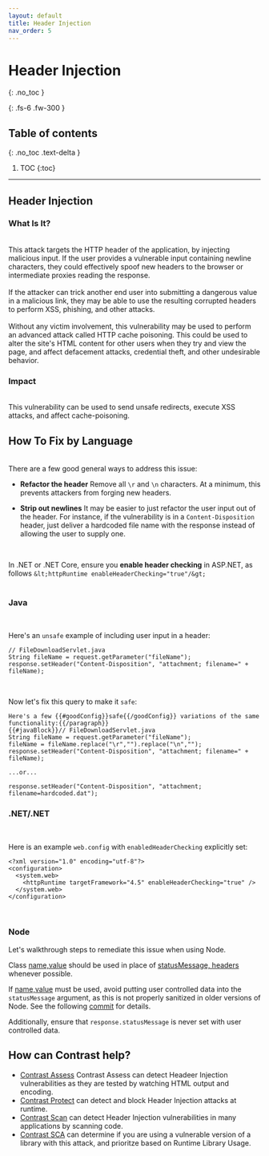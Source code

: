 ```yaml
---
layout: default
title: Header Injection
nav_order: 5
---
```


# Header Injection
{: .no_toc }

{: .fs-6 .fw-300 }

## Table of contents
{: .no_toc .text-delta }

1. TOC
{:toc}

---

## Header Injection

### What Is It?
<br/>
This attack targets the HTTP header of the application, by injecting malicious input.
If the user provides a vulnerable input containing newline characters, they could effectively spoof new headers to the browser or intermediate proxies reading the response. 
<br/>
<br/>
If the attacker can trick another end user into submitting a dangerous value  in a malicious link, they may be able to use the resulting corrupted headers to perform XSS, phishing, and other attacks. 
<br/>
<br/>
Without any victim involvement, this vulnerability may be used to perform an advanced attack called HTTP cache poisoning. This 
could be used to alter the site's HTML content for other users when they try and view the page, and affect defacement attacks,
credential theft, and other undesirable behavior.


### Impact
<br/>
This vulnerability can be used to send unsafe redirects, execute XSS attacks, and affect cache-poisoning. 


## How To Fix by Language 
<br/>
There are a few good general ways to address this issue:

- **Refactor the header** 
Remove all `\r` and `\n` characters. At a minimum, this prevents attackers from forging new headers.

- **Strip out newlines** 
It may be easier to just refactor the user input out of the header. For instance, if the vulnerability is in a `Content-Disposition` header, just deliver a hardcoded file name with the response instead of allowing the user to supply one.
<br/>

In .NET or .NET Core, ensure you **enable header checking** in ASP.NET, as follows `&lt;httpRuntime enableHeaderChecking="true"/&gt;`
<br/>
<br/>

### Java 


<br/>

Here's an `unsafe` example of including user input in a header:

```
// FileDownloadServlet.java
String fileName = request.getParameter("fileName");
response.setHeader("Content-Disposition", "attachment; filename=" + fileName);
```
<br/>

Now let's fix this query to make it `safe`: 
```
Here's a few {{#goodConfig}}safe{{/goodConfig}} variations of the same functionality:{{/paragraph}}
{{#javaBlock}}// FileDownloadServlet.java
String fileName = request.getParameter("fileName");
fileName = fileName.replace("\r","").replace("\n","");
response.setHeader("Content-Disposition", "attachment; filename=" + fileName);

...or...

response.setHeader("Content-Disposition", "attachment; filename=hardcoded.dat");
```


### .NET/.NET 

<br/>

Here is an example `web.config` with `enabledHeaderChecking` explicitly set:

```
<?xml version="1.0" encoding="utf-8"?>
<configuration>
  <system.web>
    <httpRuntime targetFramework="4.5" enableHeaderChecking="true" />
  </system.web>
</configuration>
```
<br/>

### Node 

Let's walkthrough steps to remediate this issue when using Node. 

Class [name,value](https://nodejs.org/api/http.html#http_response_setheader_name_value) should be used in place of [statusMessage, headers](https://nodejs.org/api/http.html#http_response_writehead_statuscode_statusmessage_headers) whenever possible.
<br/>

If [name,value](https://nodejs.org/api/http.html#http_response_setheader_name_value) must be used, avoid putting user controlled data into the `statusMessage` argument, as this is not properly sanitized in older versions of Node. 
See the following [commit](https://github.com/nodejs/node/commit/c0f13e56a2) for details.
<br/>

Additionally, ensure that `response.statusMessage` is never set with user controlled data. 


## How can Contrast help? 

- [Contrast Assess](https://www.contrastsecurity.com/contrast-assess) Contrast Assess can detect Headeer Injection vulnerabilities as they are tested by watching HTML output and encoding.
- [Contrast Protect](https://www.contrastsecurity.com/contrast-protect) can detect and block Header Injection attacks at runtime. 
- [Contrast Scan](https://www.contrastsecurity.com/contrast-scan) can detect Header Injection vulnerabilities in many applications by scanning code.
- [Contrast SCA](https://www.contrastsecurity.com/contrast-sca) can determine if you are using a vulnerable version of a library with this attack, and prioritze based on Runtime Library Usage.